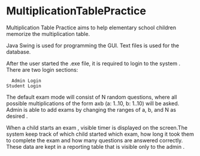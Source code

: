 # MultiplicationTablePractice
Multiplication Table Practice aims to help elementary school children memorize the multiplication table.

Java Swing is used for programming the GUI.
Text files is used for the database.

After the user started the .exe file, it is required to login to the system . There are two login sections:

      Admin Login
    Student Login

The default exam mode will consist of N random questions, where all possible multiplications of the form axb (a: 1..10, b: 1..10) will be asked. Admin is able to add exams by changing the ranges of a, b, and N as desired .

When a child starts an exam , visible timer is displayed on the screen.The system keep track of which child started which exam, how long it took them to complete the exam and how many questions are answered correctly. These data are kept in a reporting table that is visible only to the admin .
